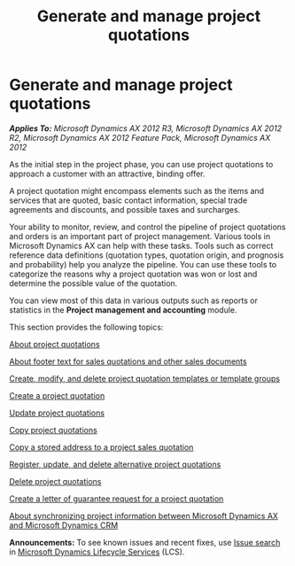 ﻿---
title: Generate and manage project quotations
TOCTitle: Generate and manage project quotations
ms:assetid: c2f8669d-9294-4707-b002-709ec30b57e6
ms:mtpsurl: https://technet.microsoft.com/en-us/library/Bb220746(v=AX.60)
ms:contentKeyID: 36059284
ms.date: 10/06/2014
mtps_version: v=AX.60
f1_keywords:
- project quotation
- quotation
---

# Generate and manage project quotations 


_**Applies To:** Microsoft Dynamics AX 2012 R3, Microsoft Dynamics AX 2012 R2, Microsoft Dynamics AX 2012 Feature Pack, Microsoft Dynamics AX 2012_

As the initial step in the project phase, you can use project quotations to approach a customer with an attractive, binding offer.

A project quotation might encompass elements such as the items and services that are quoted, basic contact information, special trade agreements and discounts, and possible taxes and surcharges.

Your ability to monitor, review, and control the pipeline of project quotations and orders is an important part of project management. Various tools in Microsoft Dynamics AX can help with these tasks. Tools such as correct reference data definitions (quotation types, quotation origin, and prognosis and probability) help you analyze the pipeline. You can use these tools to categorize the reasons why a project quotation was won or lost and determine the possible value of the quotation.

You can view most of this data in various outputs such as reports or statistics in the **Project management and accounting** module.

This section provides the following topics:

[About project quotations](about-project-quotations.md)

[About footer text for sales quotations and other sales documents](about-footer-text-for-sales-quotations-and-other-sales-documents.md)

[Create, modify, and delete project quotation templates or template groups](create-modify-and-delete-project-quotation-templates-or-template-groups.md)

[Create a project quotation](create-a-project-quotation.md)

[Update project quotations](update-project-quotations.md)

[Copy project quotations](copy-project-quotations.md)

[Copy a stored address to a project sales quotation](copy-a-stored-address-to-a-project-sales-quotation.md)

[Register, update, and delete alternative project quotations](register-update-and-delete-alternative-project-quotations.md)

[Delete project quotations](delete-project-quotations.md)

[Create a letter of guarantee request for a project quotation](create-a-letter-of-guarantee-request-for-a-project-quotation.md)

[About synchronizing project information between Microsoft Dynamics AX and Microsoft Dynamics CRM](about-synchronizing-project-information-between-microsoft-dynamics-ax-and-microsoft-dynamics-crm.md)

  
**Announcements:** To see known issues and recent fixes, use [Issue search](http://go.microsoft.com/fwlink/?linkid=389258) in [Microsoft Dynamics Lifecycle Services](http://go.microsoft.com/fwlink/?linkid=306505) (LCS).


